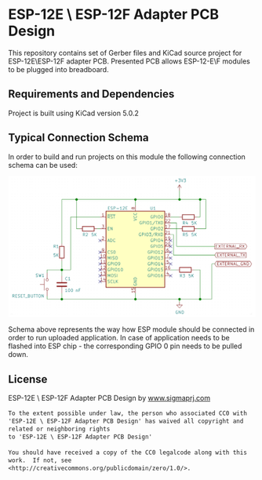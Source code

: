 ESP-12E \ ESP-12F Adapter PCB Design
==============

This repository contains set of Gerber files and KiCad source project for ESP-12E\ESP-12F adapter PCB.
Presented PCB allows ESP-12-E\F modules to be plugged into breadboard.

Requirements and Dependencies
-----------------------------

Project is built using KiCad version 5.0.2

Typical Connection Schema
-----------------------------

In order to build and run projects on this module the following connection schema can be used:

![ESP-12E Connection Schema](https://github.com/sigma-prj/esp-12-e-adapter-pcb/blob/main/resources/esp12e_conn_vcc_sc.png)

Schema above represents the way how ESP module should be connected in order to run uploaded application.
In case of application needs to be flashed into ESP chip - the corresponding GPIO 0 pin needs to be pulled down.

License
-----------------------------

ESP-12E \ ESP-12F Adapter PCB Design by www.sigmaprj.com
```
To the extent possible under law, the person who associated CC0 with
'ESP-12E \ ESP-12F Adapter PCB Design' has waived all copyright and related or neighboring rights
to 'ESP-12E \ ESP-12F Adapter PCB Design'

You should have received a copy of the CC0 legalcode along with this
work.  If not, see <http://creativecommons.org/publicdomain/zero/1.0/>.
```
